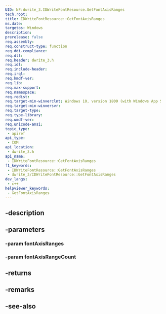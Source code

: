 ```yaml
---
UID: NF:dwrite_3.IDWriteFontResource.GetFontAxisRanges
tech.root: 
title: IDWriteFontResource::GetFontAxisRanges
ms.date: 
targetos: Windows
description: 
prerelease: false
req.assembly: 
req.construct-type: function
req.ddi-compliance: 
req.dll: 
req.header: dwrite_3.h
req.idl: 
req.include-header: 
req.irql: 
req.kmdf-ver: 
req.lib: 
req.max-support: 
req.namespace: 
req.redist: 
req.target-min-winverclnt: Windows 10, version 1809 (with Windows App SDK 0.5 or later)
req.target-min-winversvr: 
req.target-type: 
req.type-library: 
req.umdf-ver: 
req.unicode-ansi: 
topic_type:
 - apiref
api_type:
 - COM
api_location:
 - dwrite_3.h
api_name:
 - IDWriteFontResource::GetFontAxisRanges
f1_keywords:
 - IDWriteFontResource::GetFontAxisRanges
 - dwrite_3/IDWriteFontResource::GetFontAxisRanges
dev_langs:
 - c++
helpviewer_keywords:
 - GetFontAxisRanges
---
```


## -description

## -parameters

### -param fontAxisRanges

### -param fontAxisRangeCount

## -returns

## -remarks

## -see-also


